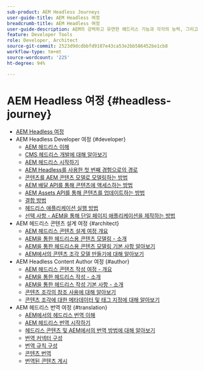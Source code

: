 ```yaml
---
sub-product: AEM Headless Journeys
user-guide-title: AEM Headless 여정
breadcrumb-title: AEM Headless 여정
user-guide-description: AEM의 강력하고 유연한 헤드리스 기능과 각각의 능력, 그리고 귀하의 프로젝트에서 이들 기능을 활용하는 방법에 대한 가이드 여정을 받으십시오.
feature: Developer Tools
role: Developer, Architect
source-git-commit: 2523d9dcdbbfd9107e43ca53e2bb586452be1cb8
workflow-type: tm+mt
source-wordcount: '225'
ht-degree: 94%

---
```



# AEM Headless 여정 {#headless-journey}

+ [AEM Headless 여정](/help/journey-headless/home.md)
+ AEM Headless Developer 여정 {#developer}
   + [AEM 헤드리스 이해](developer/overview.md)
   + [CMS 헤드리스 개발에 대해 알아보기](developer/learn-about.md)
   + [AEM 헤드리스 시작하기](developer/getting-started.md)
   + [AEM Headless를 사용한 첫 번째 경험으로의 경로](developer/path-to-first-experience.md)
   + [콘텐츠를 AEM 콘텐츠 모델로 모델링하는 방법](developer/model-your-content.md)
   + [AEM 배달 API를 통해 콘텐츠에 액세스하는 방법](developer/access-your-content.md)
   + [AEM Assets API를 통해 콘텐츠를 업데이트하는 방법](developer/update-your-content.md)
   + [결합 방법](developer/put-it-all-together.md)
   + [헤드리스 애플리케이션 실행 방법](developer/go-live.md)
   + [선택 사항 - AEM을 통해 단일 페이지 애플리케이션을 제작하는 방법](developer/create-spa.md)
+ AEM 헤드리스 콘텐츠 설계 여정 {#architect}
   + [AEM 헤드리스 콘텐츠 설계 여정 개요](architect/overview.md)
   + [AEM을 통한 헤드리스용 콘텐츠 모델링 - 소개](architect/introduction.md)
   + [AEM을 통한 헤드리스용 콘텐츠 모델링 기본 사항 알아보기](architect/basics.md)
   + [AEM에서의 콘텐츠 조각 모델 만들기에 대해 알아보기](architect/model-structure.md)
+ AEM Headless Content Author 여정 {#author}
   + [AEM 헤드리스 콘텐츠 작성 여정 - 개요](author/overview.md)
   + [AEM을 통한 헤드리스 작성 - 소개](author/introduction.md)
   + [AEM을 통한 헤드리스 작성 기본 사항 - 소개](author/basics.md)
   + [콘텐츠 조각의 참조 사용에 대해 알아보기](author/references.md)
   + [콘텐츠 조각에 대한 메타데이터 및 태그 지정에 대해 알아보기](author/metadata-tagging.md)
+ AEM 헤드리스 번역 여정 {#translation}
   + [AEM에서의 헤드리스 번역 이해](translation/overview.md)
   + [AEM 헤드리스 번역 시작하기](translation/getting-started.md)
   + [헤드리스 콘텐츠 및 AEM에서의 번역 방법에 대해 알아보기](translation/learn-about.md)
   + [번역 커넥터 구성](translation/configure-connector.md)
   + [번역 규칙 구성](translation/translation-rules.md)
   + [콘텐츠 번역](translation/translate-content.md)
   + [번역된 콘텐츠 게시](translation/publish-content.md)
